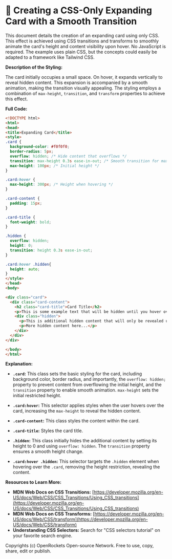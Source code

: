 # 🐞 Creating a CSS-Only Expanding Card with a Smooth Transition


This document details the creation of an expanding card using only CSS.  This effect is achieved using CSS transitions and transforms to smoothly animate the card's height and content visibility upon hover. No JavaScript is required.  The example uses plain CSS, but the concepts could easily be adapted to a framework like Tailwind CSS.


**Description of the Styling:**

The card initially occupies a small space. On hover, it expands vertically to reveal hidden content.  This expansion is accompanied by a smooth animation, making the transition visually appealing.  The styling employs a combination of `max-height`, `transition`, and `transform` properties to achieve this effect.

**Full Code:**

```html
<!DOCTYPE html>
<html>
<head>
<title>Expanding Card</title>
<style>
.card {
  background-color: #f0f0f0;
  border-radius: 5px;
  overflow: hidden; /* Hide content that overflows */
  transition: max-height 0.3s ease-in-out; /* Smooth transition for max-height */
  max-height: 100px; /* Initial height */
}

.card:hover {
  max-height: 300px; /* Height when hovering */
}

.card-content {
  padding: 15px;
}

.card-title {
  font-weight: bold;
}

.hidden {
  overflow: hidden;
  height: 0;
  transition: height 0.3s ease-in-out;
}

.card:hover .hidden{
  height: auto;
}
</style>
</head>
<body>

<div class="card">
  <div class="card-content">
    <h2 class="card-title">Card Title</h2>
    <p>This is some example text that will be hidden until you hover over the card.  You can add as much text as you like here and it will smoothly expand to show all the content.</p>
    <div class="hidden">
      <p>This is additional hidden content that will only be revealed upon hover.  Note the use of the hidden class and the adjustment of the height on hover.</p>
      <p>More hidden content here...</p>
    </div>
  </div>
</div>

</body>
</html>
```


**Explanation:**

* **`.card`:** This class sets the basic styling for the card, including background color, border radius, and importantly, the `overflow: hidden;` property to prevent content from overflowing the initial height, and the `transition` property to enable smooth animation.  `max-height` sets the initial restricted height.

* **`.card:hover`:** This selector applies styles when the user hovers over the card, increasing the `max-height` to reveal the hidden content.

* **`.card-content`:** This class styles the content within the card.

* **`.card-title`:** Styles the card title.

* **`.hidden`:** This class initially hides the additional content by setting its height to 0 and using `overflow: hidden`. The `transition` property ensures a smooth height change.

* **`.card:hover .hidden`:** This selector targets the `.hidden` element when hovering over the `.card`, removing the height restriction, revealing the content.


**Resources to Learn More:**

* **MDN Web Docs on CSS Transitions:** [https://developer.mozilla.org/en-US/docs/Web/CSS/CSS_Transitions/Using_CSS_transitions](https://developer.mozilla.org/en-US/docs/Web/CSS/CSS_Transitions/Using_CSS_transitions)
* **MDN Web Docs on CSS Transforms:** [https://developer.mozilla.org/en-US/docs/Web/CSS/transform](https://developer.mozilla.org/en-US/docs/Web/CSS/transform)
* **Understanding CSS Selectors:**  Search for "CSS selectors tutorial" on your favorite search engine.


Copyrights (c) OpenRockets Open-source Network. Free to use, copy, share, edit or publish.

